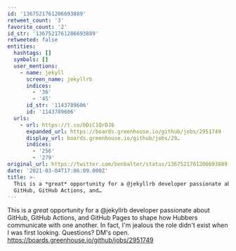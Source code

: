 ```yaml
---
id: '1367521761206693889'
retweet_count: '3'
favorite_count: '2'
id_str: '1367521761206693889'
retweeted: false
entities:
  hashtags: []
  symbols: []
  user_mentions:
    - name: jekyll
      screen_name: jekyllrb
      indices:
        - '36'
        - '45'
      id_str: '1143789606'
      id: '1143789606'
  urls:
    - url: https://t.co/bDiC1QrDJ6
      expanded_url: https://boards.greenhouse.io/github/jobs/2951749
      display_url: boards.greenhouse.io/github/jobs/29…
      indices:
        - '256'
        - '279'
original_url: https://twitter.com/benbalter/status/1367521761206693889
date: '2021-03-04T17:06:09.000Z'
title: >-
  This is a *great* opportunity for a @jekyllrb developer passionate about
  GitHub, GitHub Actions, and…
---
```


This is a *great* opportunity for a @jekyllrb developer passionate about GitHub, GitHub Actions, and GitHub Pages to shape how Hubbers communicate with one another. In fact, I'm jealous the role didn't exist when I was first looking. Questions? DM's open. https://boards.greenhouse.io/github/jobs/2951749